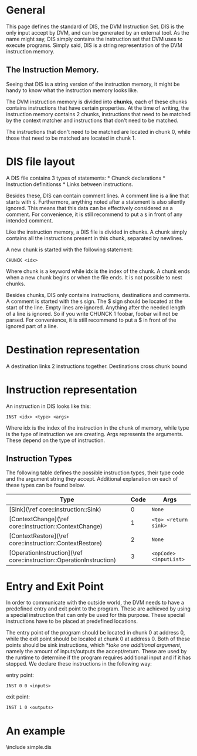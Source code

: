 <!-- Written by Mathijs Saey at the VUB, all rights reserved -->

# General

This page defines the standard of DIS, the DVM Instruction Set. DIS is the only input accept by DVM, and can be generated by an external tool. As the name might say, DIS simply contains the instruction set that DVM uses to execute programs. Simply said, DIS is a string representation of the DVM instruction memory.

## The Instruction Memory.

Seeing that DIS is a string version of the instruction memory, it might be handy to know what the instruction memory looks like. 

The DVM instruction memory is divided into **chunks**, each of these chunks contains instructions that have certain properties. At the time of writing, the instruction memory contains 2 chunks, instructions that need to be matched by the context matcher and instructions that don't need to be matched.

The instructions that don't need to be matched are located in chunk 0, while those that need to be matched are located in chunk 1.

# DIS file layout

A DIS file contains 3 types of statements:
	* Chunck declarations
	* Instruction definitionss
	* Links between instructions.

Besides these, DIS can contain comment lines. A comment line is a line that starts with `$`. Furthermore, anything noted after a statement is also silently ignored. This means that this data can be effectively considered as a comment. For convenience, it is still recommend to put a `$` in front of any intended comment.

Like the instruction memory, a DIS file is divided in chunks. A chunk simply contains all the instructions present in this chunk, separated by newlines.

A new chunk is started with the following statement:

    CHUNCK <idx>

Where chunk is a keyword while idx is the index of the chunk. A chunk ends when a new chunk begins or when the file ends. It is not possible to nest chunks.

Besides chunks, DIS only contains instructions, destinations and comments. A comment is started with the `$` sign. The $ sign should be located at the start of the line. Empty lines are ignored. Anything after the needed length of a line is ignored. So if you write CHUNCK 1 foobar, foobar will not be parsed. For convenience, it is still recommend to put a $ in front of the ignored part of a line.

# Destination representation

A destination links 2 instructions together. Destinations cross chunk bound


# Instruction representation

An instruction in DIS looks like this:

    INST <idx> <type> <args>

Where idx is the index of the instruction in the chunk of memory, while type is the type of instruction we are creating. Args represents the arguments. These depend on the type of instruction.


## Instruction Types

The following table defines the possible instruction types, their type code and the argument string they accept. Additional explanation on each of these types can be found below.

Type | Code | Args 
-----| -----|------
[Sink](\ref core::instruction::Sink) | 0 | `None`
[ContextChange](\ref core::instruction::ContextChange) | 1 | `<to> <return sink>`
[ContextRestore](\ref core::instruction::ContextRestore) | 2 | `None`
[OperationInstruction](\ref core::instruction::OperationInstruction) | 3 | `<opCode> <inputList>`

# Entry and Exit Point

In order to communicate with the outside world, the DVM needs to have a predefined entry and exit point to the program. These are achieved by using a special instruction that can only be used for this purpose. These special instructions have to be placed at predefined locations.

The entry point of the program should be located in chunk 0 at address 0, while the exit point should be located at chunk 0 at address 0. Both of these points should be sink instructions, which **take one additional argument*, namely the amount of inputs/outputs the accept/return. These are used by the runtime to determine if the program requires additional input and if it has stopped. We declare these instructions in the following way:

entry point: 

    INST 0 0 <inputs>

exit point:

    INST 1 0 <outputs>
    

# An example

\include simple.dis
